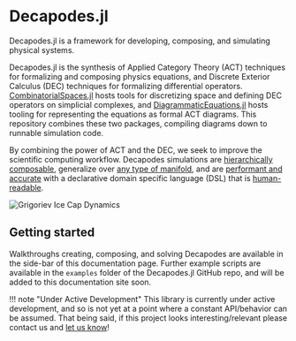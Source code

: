 # Decapodes.jl

Decapodes.jl is a framework for developing, composing, and simulating physical systems.

Decapodes.jl is the synthesis of Applied Category Theory (ACT) techniques for formalizing and composing physics equations, and Discrete Exterior Calculus (DEC) techniques for formalizing differential operators.
[CombinatorialSpaces.jl](https://algebraicjulia.github.io/CombinatorialSpaces.jl/dev/) hosts tools for discretizing space and defining DEC operators on simplicial complexes, and [DiagrammaticEquations.jl](https://github.com/AlgebraicJulia/DiagrammaticEquations.jl) hosts tooling for representing the equations as formal ACT diagrams. This repository combines these two packages, compiling diagrams down to runnable simulation code.

By combining the power of ACT and the DEC, we seek to improve the scientific computing workflow. Decapodes simulations are [hierarchically composable](https://algebraicjulia.github.io/Decapodes.jl/dev/budyko_sellers_halfar/), generalize over [any type of manifold](https://algebraicjulia.github.io/Decapodes.jl/dev/ice_dynamics/), and are [performant and accurate](https://www.cise.ufl.edu/~luke.morris/cism.html) with a declarative domain specific language (DSL) that is [human-readable](https://algebraicjulia.github.io/Decapodes.jl/dev/klausmeier/#Model-Representation).

![Grigoriev Ice Cap Dynamics](https://algebraicjulia.github.io/Decapodes.jl/dev/grigoriev.gif)

## Getting started

Walkthroughs creating, composing, and solving Decapodes are available in the side-bar of this documentation page. Further example scripts are available in the `examples` folder of the Decapodes.jl GitHub repo, and will be added to this documentation site soon.

!!! note "Under Active Development"
    This library is currently under active development, and so is not yet at a
    point where a constant API/behavior can be assumed. That being said, if this
    project looks interesting/relevant please contact us and
    [let us know](https://www.algebraicjulia.org/#contributing)!
